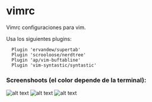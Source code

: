 # vimrc
Vimrc configuraciones para vim.

Usa los siguientes plugins:
```
  Plugin 'ervandew/supertab'
  Plugin 'scrooloose/nerdtree'
  Plugin 'ap/vim-buftabline'
  Plugin 'vim-syntastic/syntastic'
```

### Screenshoots (el color depende de la terminal):
![alt text](https://raw.githubusercontent.com/lautarostraza/vimrc/master/im%C3%A1genes/screenshoot-1.png)
![alt text](https://raw.githubusercontent.com/lautarostraza/vimrc/master/im%C3%A1genes/screenshoot-2.png)
![alt text](https://raw.githubusercontent.com/lautarostraza/vimrc/master/im%C3%A1genes/screenshoot-3.png)
